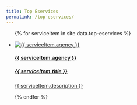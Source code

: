 ```yaml
---
title: Top Eservices
permalink: /top-eservices/
---
```


<div class="list-container">
<ul class="vertical-list">
  
  {% for serviceItem in site.data.top-eservices %}
  
  <li class="list-item">
    <a href="{{ serviceItem.url }}">
      <div class="list-item">
        <img src="{{ serviceItem.image-url }}" alt="{{ serviceItem.agency }}" />
      </div>
      <div class="list-item-text">
        <h4>{{ serviceItem.agency }}</h4>
        <h5>{{ serviceItem.title }}</h5>
        <p>{{ serviceItem.description }}</p>
      </div>
    </a>
  </li>
           
  {% endfor %}
  
</ul>
</div>
